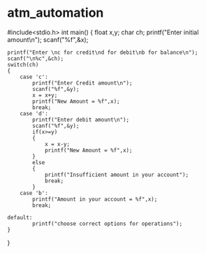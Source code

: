 # atm_automation


#include<stdio.h>
int main()
{
	float x,y;
	char ch;
	printf("Enter initial amount\n");
	scanf("%f",&x);

	printf("Enter \nc for credit\nd for debit\nb for balance\n");
	scanf("\n%c",&ch);
	switch(ch)
	{
		case 'c':
			printf("Enter Credit amount\n");
			scanf("%f",&y);
			x = x+y;
			printf("New Amount = %f",x);
			break;
		case 'd':
			printf("Enter debit amount\n");
			scanf("%f",&y);
			if(x>=y)
			{
				x = x-y;
				printf("New Amount = %f",x);
			}
			else
			{
				printf("Insufficient amount in your account");
				break;
			}
		case 'b':
			printf("Amount in your account = %f",x);
			break;

	default:
			printf("choose correct options for operations");
	}


}

